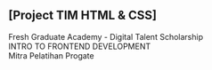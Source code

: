 ## [Project TIM HTML &amp; CSS] <br>
Fresh Graduate Academy - Digital Talent Scholarship <br>
INTRO TO FRONTEND DEVELOPMENT <br>
Mitra Pelatihan Progate
